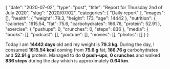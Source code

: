 {
    "date": "2020-07-02",
    "type": "post",
    "title": "Report for Thursday 2nd of July 2020",
    "slug": "2020\/07\/02",
    "categories": [
        "Daily report"
    ],
    "images": [],
    "health": {
        "weight": 79.3,
        "height": 173,
        "age": 14442
    },
    "nutrition": {
        "calories": 1615.54,
        "fat": 75.6,
        "carbohydrates": 166.76,
        "protein": 52.91
    },
    "exercise": {
        "pushups": 0,
        "crunches": 0,
        "steps": 836
    },
    "media": {
        "books": [],
        "podcast": [],
        "youtube": [],
        "movies": [],
        "photos": []
    }
}

Today I am <strong>14442 days</strong> old and my weight is <strong>79.3 kg</strong>. During the day, I consumed <strong>1615.54 kcal</strong> coming from <strong>75.6 g</strong> fat, <strong>166.76 g</strong> carbohydrates and <strong>52.91 g</strong> protein. Managed to do <strong>0 push-ups</strong>, <strong>0 crunches</strong> and walked <strong>836 steps</strong> during the day which is approximately <strong>0.64 km</strong>.
